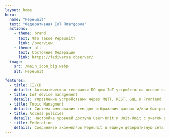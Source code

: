 ```yaml
---
layout: home
hero:
  name: "Pepeunit"
  text: "Федеративная IoT Платформа"
  actions:
    - theme: brand
      text: Что такое Pepeunit?
      link: /overview
    - theme: alt
      text: Состояние Федерации
      link: https://fediverse.observer/
  image:
    src: /main_icon_big.webp
    alt: Pepeunit

features:
  - title: CI/CD
    details: Автоматическая генерация ПО для IoT-устройств на основе ваших репозиториев github и gitlab
  - title: IoT device management
    details: Управление устройствами через MQTT, REST, GQL и Frontend
  - title: Topic Managment
    details: Система именования тем для отбражения данных и/или быстрого взаимодействия между IoT устройствами
  - title: Access policies
    details: Настройка уровней доступа User-Unit и Unit-Unit с учетом ролей пользователей и уровней видимости Repo, Unit и UnitNode
  - title: Federation
    details: Соединяйте экземпляры Pepeunit в единую федеративную сеть для связи между IoT-устройствами
---
```


<style>
:root {
  --vp-home-hero-name-color: transparent;
  --vp-home-hero-name-background: -webkit-linear-gradient(135deg, #73fc03, #fcf403 70%);

  --vp-home-hero-image-background-image: linear-gradient(-45deg, #73fc03 50%, #fcf403 50%);
  --vp-home-hero-image-filter: blur(44px);
}

@media (min-width: 640px) {
  :root {
    --vp-home-hero-image-filter: blur(56px);
  }
}

@media (min-width: 960px) {
  :root {
    --vp-home-hero-image-filter: blur(68px);
  }
}
</style>